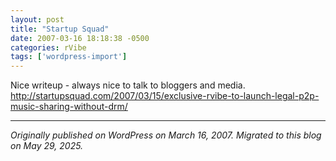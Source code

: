 ```yaml
---
layout: post
title: "Startup Squad"
date: 2007-03-16 18:18:38 -0500
categories: rVibe
tags: ['wordpress-import']
---
```


Nice writeup - always nice to talk to bloggers and media. <http://startupsquad.com/2007/03/15/exclusive-rvibe-to-launch-legal-p2p-music-sharing-without-drm/>

---

*Originally published on WordPress on March 16, 2007. Migrated to this blog on May 29, 2025.*
